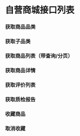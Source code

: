 # 自营商城接口列表

### 获取商品品类
### 获取子品类
### 获取商品列表（带查询/分页）
### 获取商品详情
### 获取评价列表
### 获取质检报告
### 收藏商品
### 取消收藏